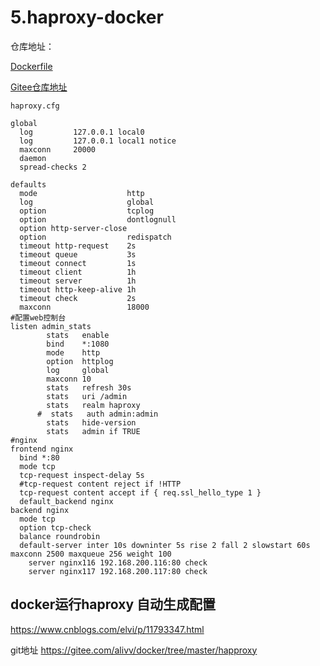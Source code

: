 # 5.haproxy-docker


仓库地址：

[Dockerfile](https://github.com/docker-library/haproxy)

[Gitee仓库地址](https://gitee.com/k8s-devops/haproxy-docker.git)



`haproxy.cfg`

```
global
  log         127.0.0.1 local0
  log         127.0.0.1 local1 notice
  maxconn     20000
  daemon
  spread-checks 2
 
defaults
  mode                    http
  log                     global
  option                  tcplog
  option                  dontlognull
  option http-server-close
  option                  redispatch
  timeout http-request    2s
  timeout queue           3s
  timeout connect         1s
  timeout client          1h
  timeout server          1h
  timeout http-keep-alive 1h
  timeout check           2s
  maxconn                 18000
#配置web控制台
listen admin_stats
        stats   enable
        bind    *:1080
        mode    http
        option  httplog
        log     global
        maxconn 10
        stats   refresh 30s
        stats   uri /admin
        stats   realm haproxy
      #  stats   auth admin:admin
        stats   hide-version
        stats   admin if TRUE
#nginx
frontend nginx
  bind *:80
  mode tcp
  tcp-request inspect-delay 5s
  #tcp-request content reject if !HTTP
  tcp-request content accept if { req.ssl_hello_type 1 }
  default_backend nginx
backend nginx
  mode tcp
  option tcp-check
  balance roundrobin
  default-server inter 10s downinter 5s rise 2 fall 2 slowstart 60s maxconn 2500 maxqueue 256 weight 100
    server nginx116 192.168.200.116:80 check
    server nginx117 192.168.200.117:80 check
```



## docker运行haproxy 自动生成配置

https://www.cnblogs.com/elvi/p/11793347.html

git地址 https://gitee.com/alivv/docker/tree/master/happroxy